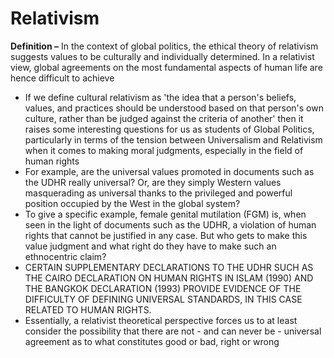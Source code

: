 # Relativism

**Definition –** In the context of global politics, the ethical theory of relativism suggests values to be culturally and individually determined. In a relativist view, global agreements on the most fundamental aspects of human life are hence difficult to achieve

- If we define cultural relativism as 'the idea that a person's beliefs, values, and practices should be understood based on that person's own culture, rather than be judged against the criteria of another' then it raises some interesting questions for us as students of Global Politics, particularly in terms of the tension between Universalism and Relativism when it comes to making moral judgments, especially in the field of human rights
- For example, are the universal values promoted in documents such as the UDHR really universal? Or, are they simply Western values masquerading as universal thanks to the privileged and powerful position occupied by the West in the global system?
- To give a specific example, female genital mutilation (FGM) is, when seen in the light of documents such as the UDHR, a violation of human rights that cannot be justified in any case. But who gets to make this value judgment and what right do they have to make such an ethnocentric claim?
- CERTAIN SUPPLEMENTARY DECLARATIONS TO THE UDHR SUCH AS THE CAIRO DECLARATION ON HUMAN RIGHTS IN ISLAM (1990) AND THE BANGKOK DECLARATION (1993) PROVIDE EVIDENCE OF THE DIFFICULTY OF DEFINING UNIVERSAL STANDARDS, IN THIS CASE RELATED TO HUMAN RIGHTS.
- Essentially, a relativist theoretical perspective forces us to at least consider the possibility that there are not - and can never be - universal agreement as to what constitutes good or bad, right or wrong
